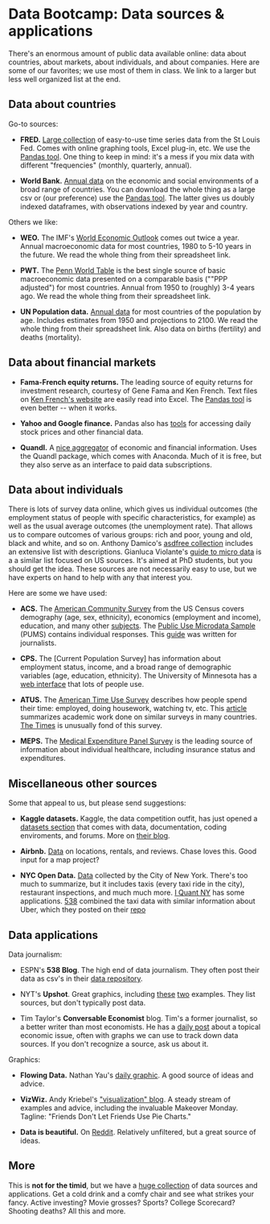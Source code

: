 # Data Bootcamp:  Data sources & applications 

There's an enormous amount of public data available online:  data about countries, about markets, about individuals, and about companies.  Here are some of our favorites; we use most of them in class.  We link to a larger but less well organized list at the end.  


## Data about countries 

Go-to sources:   

* **FRED.**  [Large collection](https://research.stlouisfed.org/fred2/) of easy-to-use time series data from the St Louis Fed.  Comes with online graphing tools, Excel plug-in, etc.  We use the [Pandas tool](http://pandas.pydata.org/pandas-docs/stable/remote_data.html). One thing to keep in mind:  it's a mess if you mix data with different "frequencies" (monthly, quarterly, annual).  

* **World Bank.**  [Annual data](http://data.worldbank.org/) on the economic and social environments of a broad range of countries.  You can download the whole thing as a large csv or (our preference) use the [Pandas tool](http://pandas.pydata.org/pandas-docs/stable/remote_data.html).  The latter gives us doubly indexed dataframes, with observations indexed by year and country.  

Others we like:

* **WEO.**  The IMF's [World Economic Outlook](https://www.imf.org/external/ns/cs.aspx?id=28) comes out twice a year.  Annual macroeconomic data for most countries, 1980 to 5-10 years in the future.  We read the whole thing from their spreadsheet link. 

* **PWT.** The [Penn World Table](http://www.rug.nl/research/ggdc/data/pwt/?lang=en) is the best single source of basic macroeconomic data presented on a comparable basis (""PPP adjusted") for most countries.  Annual from 1950 to (roughly) 3-4 years ago.  We read the whole thing from their spreadsheet link.  

* **UN Population data.**  [Annual data](http://esa.un.org/unpd/wpp/Download/Standard/Population/) for most countries of the population by age.  Includes estimates from 1950 and projections to 2100.  We read the whole thing from their spreadsheet link. Also data on births (fertility) and deaths (mortality).    

## Data about financial markets 

* **Fama-French equity returns.**  The leading source of equity returns for investment research, courtesy of Gene Fama and Ken French.  Text files on [Ken French's website](http://mba.tuck.dartmouth.edu/pages/faculty/ken.french/data_library.html) are easily read into Excel.  The [Pandas tool](http://pandas.pydata.org/pandas-docs/stable/remote_data.html) is even better -- when it works. 

* **Yahoo and Google finance.**  Pandas also has [tools](http://pandas.pydata.org/pandas-docs/stable/remote_data.html) for accessing daily stock prices and other financial data.  

* **Quandl.**  A [nice aggregator](https://www.quandl.com/) of economic and financial information. Uses the Quandl package, which comes with Anaconda.  Much of it is free, but they also serve as an interface to paid data subscriptions.   


## Data about individuals 

There is lots of survey data online, which gives us individual outcomes (the employment status of people with specific characteristics, for example) as well as the usual average outcomes (the unemployment rate). That allows us to compare outcomes of various groups:  rich and poor, young and old, black and white, and so on.  Anthony Damico's [asdfree collection](http://www.asdfree.com/) includes an extensive list with descriptions.  Gianluca Violante's [guide to micro data](http://www.econ.nyu.edu/user/violante/NYUTeaching/QM/Fall15/Lectures/Lecture2_Data.pdf) is a a similar list focused on US sources.  It's aimed at PhD students, but you should get the idea.  These sources are not necessarily easy to use, but we have experts on hand to help with any that interest you.  

Here are some we have used:  

* **ACS.** The [American Community Survey](https://www.census.gov/programs-surveys/acs/)  from the US Census covers demography (age, sex, ethnicity), economics (employment and income), education, and many other [subjects](https://www.census.gov/programs-surveys/acs/guidance/subjects.html). The [Public Use Microdata Sample](https://www.census.gov/programs-surveys/acs/technical-documentation/pums.html) (PUMS) contains individual responses. This [guide](https://source.opennews.org/en-US/learning/how-use-census-bureau-american-community-survey/) was written for journalists. 

* **CPS.** The [Current Population Survey] has information about employment status, income, and a broad range of demographic variables (age, education, ethnicity).  The University of Minnesota has a [web interface](https://cps.ipums.org/cps/) that lots of people use.  

* **ATUS.**  The [American Time Use Survey](http://www.bls.gov/tus/) describes how people spend their time:  employed, doing housework, watching tv, etc.  This [article](http://scholar.princeton.edu/sites/default/files/annurev-economics-111809-125129_0.pdf) summarizes academic work done on similar surveys in many countries. [The Times](http://www.nytimes.com/interactive/2009/07/31/business/20080801-metrics-graphic.html) is unusually fond of this survey.

* **MEPS.**  The [Medical Expenditure Panel Survey](http://meps.ahrq.gov/mepsweb/) is the leading source of information about individual healthcare, including insurance status and expenditures.  


## Miscellaneous other sources 

Some that appeal to us, but please send suggestions:  

* **Kaggle datasets.**  Kaggle, the data competition outfit, has just opened a [datasets section](https://www.kaggle.com/datasets) that comes with data, documentation, coding enviroments, and forums.  More on [their blog](http://blog.kaggle.com/2016/01/19/introducing-kaggle-datasets/).

* **Airbnb.**  [Data](http://insideairbnb.com/get-the-data.html) on locations, rentals, and reviews. Chase loves this.  Good input for a map project?  

* **NYC Open Data.**  [Data](https://data.cityofnewyork.us/) collected by the City of New York. There's too much to summarize, but it includes taxis (every taxi ride in the city), restaurant inspections, and much much more.  [I Quant NY](http://iquantny.tumblr.com/) has some applications. [538](http://fivethirtyeight.com/tag/uber/) combined the taxi data with similar information about Uber, which they posted on their [repo](https://github.com/fivethirtyeight/uber-tlc-foil-response)

<!--
* **Pew Research Center.**  We haven't used it, but they do lots of surveys and post [the data](http://www.pewresearch.org/) on their website.   
-->	

## Data applications 

Data journalism:

* ESPN's **538 Blog**.  The high end of data journalism.  They often post their data as csv's in their [data repository](https://github.com/fivethirtyeight/data/blob/master/README.md).   

* NYT's **Upshot**.  Great graphics, including [these](http://www.nytimes.com/interactive/2015/12/15/upshot/the-best-places-for-better-cheaper-health-care-arent-what-experts-thought.html) [two](http://www.nytimes.com/interactive/2009/07/31/business/20080801-metrics-graphic.html) examples. They list sources, but don't typically post data.  

* Tim Taylor's **Conversable Economist** blog.  Tim's a former journalist, so a better writer than most economists.  He has a [daily post](http://conversableeconomist.blogspot.com/) about a topical economic issue, often with graphs we can use to track down data sources. If you don't recognize a source, ask us about it.  

Graphics:  

* **Flowing Data.**  Nathan Yau's [daily graphic](http://flowingdata.com/). A good source of ideas and advice.  

* **VizWiz.** Andy Kriebel's ["visualization" blog](http://vizwiz.blogspot.com/).  A steady stream of examples and advice, including the invaluable Makeover Monday.  Tagline:  "Friends Don't Let Friends Use Pie Charts." 

* **Data is beautiful.**  On [Reddit](https://www.reddit.com/r/dataisbeautiful/). Relatively unfiltered, but a great source of ideas.    


## More

This is **not for the timid**, but we have a [huge collection](https://docs.google.com/document/d/1L2ZDKFyyqfOrCGbNcCIE9mmgap4tjkTNuw32hK4c6BI/edit?usp=sharing) of data sources and applications.  Get a cold drink and a comfy chair and see what strikes your fancy. Active investing?  Movie grosses? Sports? College Scorecard? Shooting deaths? All this and more.  

